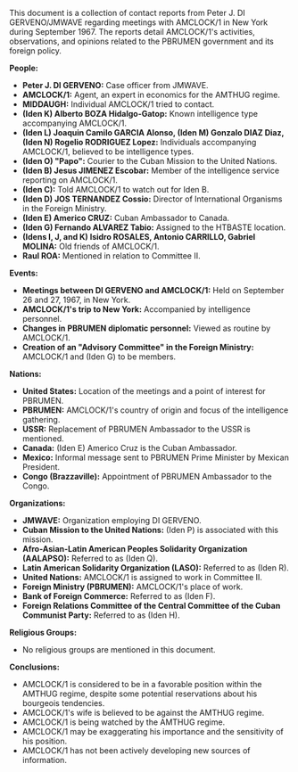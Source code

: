 This document is a collection of contact reports from Peter J. DI GERVENO/JMWAVE regarding meetings with AMCLOCK/1 in New York during September 1967. The reports detail AMCLOCK/1's activities, observations, and opinions related to the PBRUMEN government and its foreign policy.

**People:**

*   **Peter J. DI GERVENO:** Case officer from JMWAVE.
*   **AMCLOCK/1:** Agent, an expert in economics for the AMTHUG regime.
*   **MIDDAUGH:** Individual AMCLOCK/1 tried to contact.
*   **(Iden K) Alberto BOZA Hidalgo-Gatop:** Known intelligence type accompanying AMCLOCK/1.
*   **(Iden L) Joaquin Camilo GARCIA Alonso, (Iden M) Gonzalo DIAZ Diaz, (Iden N) Rogelio RODRIGUEZ Lopez:** Individuals accompanying AMCLOCK/1, believed to be intelligence types.
*   **(Iden O) "Papo":** Courier to the Cuban Mission to the United Nations.
*   **(Iden B) Jesus JIMENEZ Escobar:** Member of the intelligence service reporting on AMCLOCK/1.
*   **(Iden C):** Told AMCLOCK/1 to watch out for Iden B.
*   **(Iden D) JOS TERNANDEZ Cossio:** Director of International Organisms in the Foreign Ministry.
*   **(Iden E) Americo CRUZ:** Cuban Ambassador to Canada.
*   **(Iden G) Fernando ALVAREZ Tabio:** Assigned to the HTBASTE location.
*   **(Idens I, J, and K) Isidro ROSALES, Antonio CARRILLO, Gabriel MOLINA:** Old friends of AMCLOCK/1.
*   **Raul ROA:** Mentioned in relation to Committee II.

**Events:**

*   **Meetings between DI GERVENO and AMCLOCK/1:** Held on September 26 and 27, 1967, in New York.
*   **AMCLOCK/1's trip to New York:** Accompanied by intelligence personnel.
*   **Changes in PBRUMEN diplomatic personnel:** Viewed as routine by AMCLOCK/1.
*   **Creation of an "Advisory Committee" in the Foreign Ministry:** AMCLOCK/1 and (Iden G) to be members.

**Nations:**

*   **United States:** Location of the meetings and a point of interest for PBRUMEN.
*   **PBRUMEN:** AMCLOCK/1's country of origin and focus of the intelligence gathering.
*   **USSR:** Replacement of PBRUMEN Ambassador to the USSR is mentioned.
*   **Canada:** (Iden E) Americo Cruz is the Cuban Ambassador.
*   **Mexico:** Informal message sent to PBRUMEN Prime Minister by Mexican President.
*   **Congo (Brazzaville):** Appointment of PBRUMEN Ambassador to the Congo.

**Organizations:**

*   **JMWAVE:** Organization employing DI GERVENO.
*   **Cuban Mission to the United Nations:** (Iden P) is associated with this mission.
*   **Afro-Asian-Latin American Peoples Solidarity Organization (AALAPSO):** Referred to as (Iden Q).
*   **Latin American Solidarity Organization (LASO):** Referred to as (Iden R).
*   **United Nations:** AMCLOCK/1 is assigned to work in Committee II.
*   **Foreign Ministry (PBRUMEN):** AMCLOCK/1's place of work.
*   **Bank of Foreign Commerce:** Referred to as (Iden F).
*   **Foreign Relations Committee of the Central Committee of the Cuban Communist Party:** Referred to as (Iden H).

**Religious Groups:**

*   No religious groups are mentioned in this document.

**Conclusions:**

*   AMCLOCK/1 is considered to be in a favorable position within the AMTHUG regime, despite some potential reservations about his bourgeois tendencies.
*   AMCLOCK/1's wife is believed to be against the AMTHUG regime.
*   AMCLOCK/1 is being watched by the AMTHUG regime.
*   AMCLOCK/1 may be exaggerating his importance and the sensitivity of his position.
*   AMCLOCK/1 has not been actively developing new sources of information.
